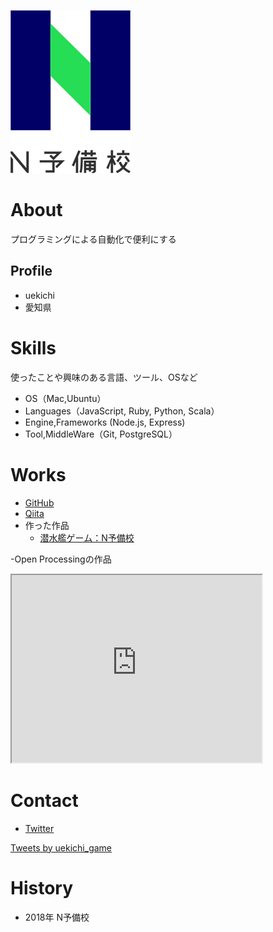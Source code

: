 ![N予備校ロゴ](imageN.png)

# About
プログラミングによる自動化で便利にする

## Profile
- uekichi
- 愛知県

# Skills
使ったことや興味のある言語、ツール、OSなど
- OS（Mac,Ubuntu）
- Languages（JavaScript, Ruby, Python, Scala）
- Engine,Frameworks (Node.js, Express)
- Tool,MiddleWare（Git, PostgreSQL）

# Works
- [GitHub](https://github.com/uekichi)
- [Qiita](https://qiita.com/uekichi)
- 作った作品
  - [潜水艦ゲーム：N予備校](https://peaceful-plains-65846.herokuapp.com/)
  
-Open Processingの作品 
  <iframe src="https://www.openprocessing.org/sketch/825179/embed/" width="400" height="300"></iframe>

# Contact
- [Twitter](https://twitter.com/uekichi_game)

<a class="twitter-timeline" data-width="400" data-height="600" data-theme="dark" href="https://twitter.com/uekichi_game?ref_src=twsrc%5Etfw">Tweets by uekichi_game</a> <script async src="https://platform.twitter.com/widgets.js" charset="utf-8"></script>

# History
- 2018年 N予備校
